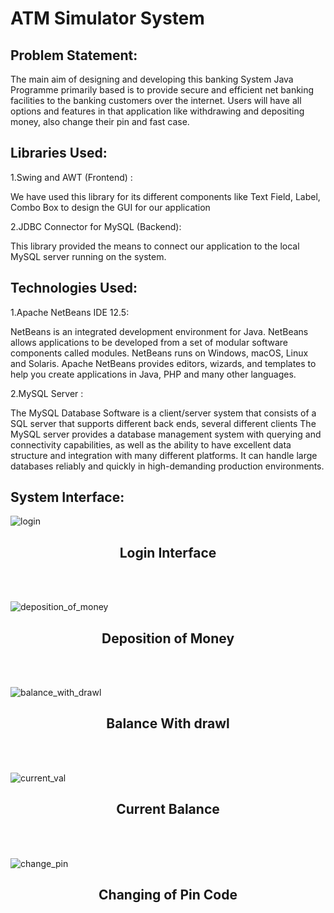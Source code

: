 # ATM Simulator System #

 ## Problem Statement: ##
 The main aim of designing and developing this banking System Java Programme primarily
based is to provide secure and efficient net banking facilities to the banking customers over the
internet.
Users will have all options and features in that application like withdrawing and depositing
money, also change their pin and fast case.

## Libraries Used: ##
1.Swing and AWT (Frontend) :<br />

We have used this library for its different components like Text Field, Label, Combo Box to
design the GUI for our application

2.JDBC Connector for MySQL (Backend): <br/>

This library provided the means to connect our application to the local MySQL server running
on the system.

## Technologies Used: ##
1.Apache NetBeans IDE 12.5: <br/>

NetBeans is an integrated development environment for Java. NetBeans allows applications to
be developed from a set of modular software components called modules. NetBeans runs on
Windows, macOS, Linux and Solaris. Apache NetBeans provides editors, wizards, and
templates to help you create applications in Java, PHP and many other languages.

2.MySQL Server : <br/>

The MySQL Database Software is a client/server system that consists of a SQL server that
supports different back ends, several different clients The MySQL server provides a database
management system with querying and connectivity capabilities, as well as the ability to have
excellent data structure and integration with many different platforms. It can handle large
databases reliably and quickly in high-demanding production environments.

## System Interface: ##


![login](https://user-images.githubusercontent.com/84977189/179014170-02769852-6a2a-4001-b620-be2bb00a6e37.png)

<h2 align="center">Login Interface</h2><br/><br/>

<!-- ![signup](https://user-images.githubusercontent.com/84977189/179015878-2e8c67df-d74f-437e-9752-5dc4d31dc983.png) -->

<!-- <h2 align="center">Signup (Personal Details)</h2><br/><br/> -->

<!-- ![signup2](https://user-images.githubusercontent.com/84977189/179016209-5e57d2eb-521a-4f79-af24-eb2a78b87757.png) -->

<!-- <h2 align="center">Signup (Additional Details)</h2><br/><br/> -->

<!-- ![signup3](https://user-images.githubusercontent.com/84977189/179016365-aeb9cade-b74c-45a4-88b4-ae0c2f0169cc.png) -->
<!-- <h2 align="center">Signup (Account Details)</h2><br/><br/> -->

<!-- ![account](https://user-images.githubusercontent.com/84977189/179016596-084bb600-c12b-413f-b437-63cfdbae995a.png) -->
<!-- <h2 align="center">Account Created</h2><br/><br/> -->

![deposition_of_money](https://user-images.githubusercontent.com/84977189/179016734-917d363e-5317-443a-a6bf-cc0f60d0a828.png)
<h2 align="center">Deposition of Money</h2><br/><br/>

![balance_with_drawl](https://user-images.githubusercontent.com/84977189/179016896-05072f21-219f-46c6-af49-fc4c925fcaba.png)
<h2 align="center">Balance With drawl</h2><br/><br/>

![current_val](https://user-images.githubusercontent.com/84977189/179017031-4a4c7318-08b2-4ffc-91a2-1ae729911b16.png)
<h2 align="center">Current Balance</h2><br/><br/>

![change_pin](https://user-images.githubusercontent.com/84977189/179017165-50234816-0b24-4f2c-85c5-fb619acf55f2.png)
<h2 align="center">Changing of Pin Code</h2><br/><br/>
